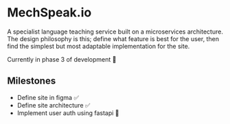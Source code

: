 MechSpeak.io
============

A specialist language teaching service built on a microservices architecture. The design philosophy is this; define what feature is best for the user, then find the simplest but most adaptable implementation for the site.

Currently in phase 3 of development 🚀


Milestones
----------

- Define site in figma ✅
- Define site architecture ✅
- Implement user auth using fastapi 🚧
